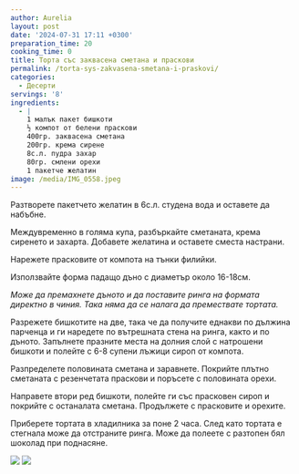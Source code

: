 ```yaml
---
author: Aurelia
layout: post
date: '2024-07-31 17:11 +0300'
preparation_time: 20
cooking_time: 0
title: Торта със заквасена сметана и праскови
permalink: /torta-sys-zakvasena-smetana-i-praskovi/
categories:
  - Десерти
servings: '8'
ingredients:
  - |
    1 малък пакет бишкоти
    ½ компот от белени праскови
    400гр. заквасена сметана
    200гр. крема сирене
    8с.л. пудра захар
    80гр. смлени орехи
    1 пакетче желатин
image: /media/IMG_0558.jpeg
---
```


Разтворете пакетчето желатин в 6с.л. студена вода и оставете да набъбне.

Междувременно в голяма купа, разбъркайте сметаната, крема сиренето и захарта. Добавете желатина и оставете сместа настрани.

Нарежете прасковите от компота на тънки филийки.

Използвайте форма падащо дъно с диаметър около 16-18см. 

_Може да премахнете дъното и да поставите ринга на формата директно в чиния. Така няма да се налага да премествате тортата._

Разрежете бишкотите на две, така че да получите еднакви по дължина парченца и ги наредете по вътрешната стена на ринга, както и по дъното. Запълнете празните места на долния слой с натрошени бишкоти и полейте с 6-8 супени лъжици сироп от компота. 

Разпределете половината сметана и заравнете. Покрийте плътно сметаната с резенчетата праскови и поръсете с половината орехи.

Направете втори ред бишкоти, полейте ги със прасковен сироп и покрийте с останалата сметана. Продължете с прасковите и орехите.

Приберете тортата в хладилника за поне 2 часа. След като тортата е стегнала може да отстраните ринга.
Може да полеете с разтопен бял шоколад при поднасяне.

![]({{site.baseurl}}media/IMG_0561.jpeg)
![]({{site.baseurl}}media/IMG_0556.jpeg)